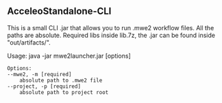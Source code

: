 ## AcceleoStandalone-CLI

This is a small CLI .jar that allows you to run .mwe2 workflow files.
All the paths are absolute.
Required libs inside lib.7z, the .jar can be found inside "out/artifacts/".

Usage: java -jar mwe2launcher.jar [options]
	
	Options:
	--mwe2, -m [required]
	  	absolute path to .mwe2 file
	--project, -p [required]
	  	absolute path to project root
	

